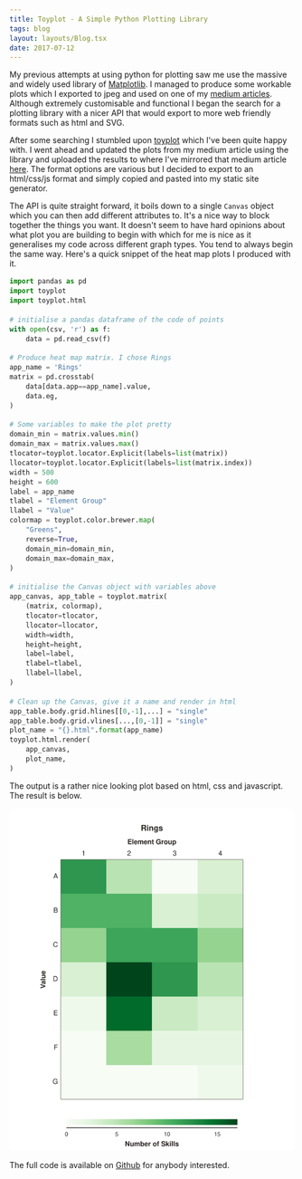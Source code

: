```yaml
---
title: Toyplot - A Simple Python Plotting Library
tags: blog
layout: layouts/Blog.tsx
date: 2017-07-12
---
```


My previous attempts at using python for plotting saw me use the massive and widely used library of [Matplotlib](https://matplotlib.org). I managed to produce some workable plots which I exported to jpeg and used on one of my [medium articles](https://medium.com/@lukewiwa/the-2020-code-of-points-what-we-might-expect-28afdab4b095). Although extremely customisable and functional I began the search for a plotting library with a nicer API that would export to more web friendly formats such as html and SVG.

<!--more-->

After some searching I stumbled upon [toyplot](http://toyplot.readthedocs.io) which I've been quite happy with. I went ahead and updated the plots from my medium article using the library and uploaded the results to where I've mirrored that medium article [here](/blog/the_2020_code_predictions). The format options are various but I decided to export to an html/css/js format and simply copied and pasted into my static site generator.

The API is quite straight forward, it boils down to a single `Canvas` object which you can then add different attributes to. It's a nice way to block together the things you want. It doesn't seem to have hard opinions about what plot you are building to begin with which for me is nice as it generalises my code across different graph types. You tend to always begin the same way. Here's a quick snippet of the heat map plots I produced with it.

```python
import pandas as pd
import toyplot
import toyplot.html

# initialise a pandas dataframe of the code of points
with open(csv, 'r') as f:
    data = pd.read_csv(f)

# Produce heat map matrix. I chose Rings
app_name = 'Rings'
matrix = pd.crosstab(
    data[data.app==app_name].value,
    data.eg,
)

# Some variables to make the plot pretty
domain_min = matrix.values.min()
domain_max = matrix.values.max()
tlocator=toyplot.locator.Explicit(labels=list(matrix))
llocator=toyplot.locator.Explicit(labels=list(matrix.index))
width = 500
height = 600
label = app_name
tlabel = "Element Group"
llabel = "Value"
colormap = toyplot.color.brewer.map(
    "Greens",
    reverse=True,
    domain_min=domain_min,
    domain_max=domain_max,
)

# initialise the Canvas object with variables above
app_canvas, app_table = toyplot.matrix(
    (matrix, colormap),
    tlocator=tlocator,
    llocator=llocator,
    width=width,
    height=height,
    label=label,
    tlabel=tlabel,
    llabel=llabel,
)

# Clean up the Canvas, give it a name and render in html
app_table.body.grid.hlines[[0,-1],...] = "single"
app_table.body.grid.vlines[...,[0,-1]] = "single"
plot_name = "{}.html".format(app_name)
toyplot.html.render(
    app_canvas,
    plot_name,
)
```
The output is a rather nice looking plot based on html, css and javascript. The result is below.

![cool graph](/graphs/sr.svg)

The full code is available on [Github](https://github.com/lukewiwa/matrix_plots_code_of_points) for anybody interested.
